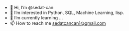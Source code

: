 - 👋 Hi, I’m @sedat-can
- 👀 I’m interested in Python, SQL, Machine Learning, lisp. 
- 🌱 I’m currently learning ...
- 📫 How to reach me sedatcancan1@gmail.com

